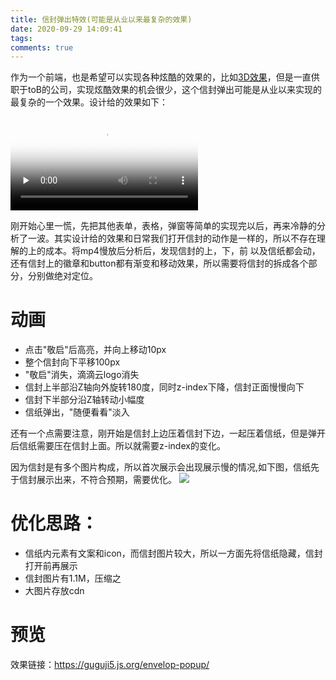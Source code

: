 ```yaml
---
title: 信封弹出特效(可能是从业以来最复杂的效果)
date: 2020-09-29 14:09:41
tags:
comments: true
---
```


作为一个前端，也是希望可以实现各种炫酷的效果的，比如[3D效果](https://guguji5.js.org/3d/)，但是一直供职于toB的公司，实现炫酷效果的机会很少，这个信封弹出可能是从业以来实现的最复杂的一个效果。设计给的效果如下：

<video id="video" controls="" preload="none" poster="http://img-ys011.didistatic.com/static/dc2img/envelop.png">
    <source id="mp4" src="http://img-ys011.didistatic.com/static/dc2img/envelop-effect.mp4" type="video/mp4">
</video>

刚开始心里一慌，先把其他表单，表格，弹窗等简单的实现完以后，再来冷静的分析了一波。其实设计给的效果和日常我们打开信封的动作是一样的，所以不存在理解的上的成本。将mp4慢放后分析后，发现信封的上，下，前 以及信纸都会动，还有信封上的徽章和button都有渐变和移动效果，所以需要将信封的拆成各个部分，分别做绝对定位。

# 动画

- 点击"敬启"后高亮，并向上移动10px
- 整个信封向下平移100px
- "敬启"消失，滴滴云logo消失
- 信封上半部沿Z轴向外旋转180度，同时z-index下降，信封正面慢慢向下
- 信封下半部分沿Z轴转动小幅度
- 信纸弹出，"随便看看"淡入

还有一个点需要注意，刚开始是信封上边压着信封下边，一起压着信纸，但是弹开后信纸需要压在信封上面。所以就需要z-index的变化。

因为信封是有多个图片构成，所以首次展示会出现展示慢的情况,如下图，信纸先于信封展示出来，不符合预期，需要优化。
![](/images/envelop-mess.png)

# 优化思路：
- 信纸内元素有文案和icon，而信封图片较大，所以一方面先将信纸隐藏，信封打开前再展示
- 信封图片有1.1M，压缩之
- 大图片存放cdn

# 预览

效果链接：https://guguji5.js.org/envelop-popup/